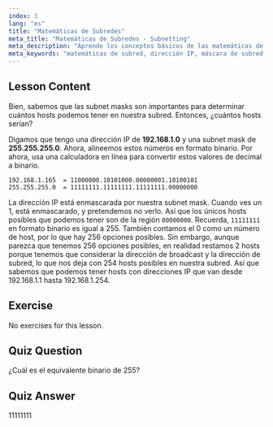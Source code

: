 ```yaml
---
index: 3
lang: "es"
title: "Matemáticas de Subredes"
meta_title: "Matemáticas de Subredes - Subnetting"
meta_description: "Aprende los conceptos básicos de las matemáticas de subredes y cómo calcular los hosts disponibles en una red. Comprende el direccionamiento IP y las máscaras de subred para principiantes. ¡Comienza tu viaje en Linux!"
meta_keywords: "matemáticas de subred, dirección IP, máscara de subred, hosts de red, binario, redes Linux, tutorial para principiantes, guía"
---
```


## Lesson Content

Bien, sabemos que las subnet masks son importantes para determinar cuántos hosts podemos tener en nuestra subred. Entonces, ¿cuántos hosts serían?

Digamos que tengo una dirección IP de **192.168.1.0** y una subnet mask de **255.255.255.0**. Ahora, alineemos estos números en formato binario. Por ahora, usa una calculadora en línea para convertir estos valores de decimal a binario.

```
192.168.1.165  = 11000000.10101000.00000001.10100101
255.255.255.0  = 11111111.11111111.11111111.00000000
```

La dirección IP está enmascarada por nuestra subnet mask. Cuando ves un 1, está enmascarado, y pretendemos no verlo. Así que los únicos hosts posibles que podemos tener son de la región `00000000`. Recuerda, `11111111` en formato binario es igual a 255. También contamos el 0 como un número de host, por lo que hay 256 opciones posibles. Sin embargo, aunque parezca que tenemos 256 opciones posibles, en realidad restamos 2 hosts porque tenemos que considerar la dirección de broadcast y la dirección de subred, lo que nos deja con 254 hosts posibles en nuestra subred. Así que sabemos que podemos tener hosts con direcciones IP que van desde 192.168.1.1 hasta 192.168.1.254.

## Exercise

No exercises for this lesson.

## Quiz Question

¿Cuál es el equivalente binario de 255?

## Quiz Answer

11111111
